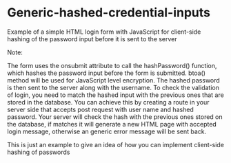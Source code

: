 # Generic-hashed-credential-inputs
Example of a simple HTML login form with JavaScript for client-side hashing of the password input before it is sent to the server

Note:

The form uses the onsubmit attribute to call the hashPassword() function, which hashes the password input before the form is submitted.
btoa() method will be used for JavaScript level encryption.
The hashed password is then sent to the server along with the username.
To check the validation of login, you need to match the hashed input with the previous ones that are stored in the database. 
You can achieve this by creating a route in your server side that accepts post request with user name and hashed password. 
Your server will check the hash with the previous ones stored on the database, if matches it will generate a new HTML page with accepted login message, otherwise an generic error message will be sent back.

This is just an example to give an idea of how you can implement client-side hashing of passwords
